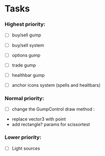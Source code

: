 # Tasks

### Highest priority:
- [ ] buy/sell gump
- [ ] buy/sell system
- [ ] options gump
- [ ] trade gump
- [ ] healthbar gump
- [ ] anchor icons system (spells and healtbars) 


### Normal priority:
- [ ] change the GumpControl draw method : 
- replace vector3 with point
- add rectangle? params for scissortest

### Lower priority:
- [ ] Light sources
